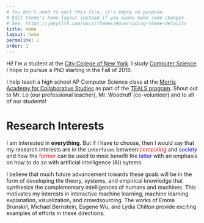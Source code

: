 ```yaml
---
# You don't need to edit this file, it's empty on purpose.
# Edit theme's home layout instead if you wanna make some changes
# See: https://jekyllrb.com/docs/themes/#overriding-theme-defaults
title: Home
layout: home
permalink: /
order: 1
---
```


Hi! I'm a student at the [City College of New York](https://www.ccny.cuny.edu).
I study [Computer Science](https://en.wikipedia.org/wiki/Computer_science). I
hope to pursue a PhD starting in the Fall of 2018.

I help teach a high school AP Computer Science class at the [Morris Academy for
Collaborative Studies](http://www.macsx297.org/) as part of the [TEALS
program](https://www.tealsk12.org/). Shout out to Mr. Lo (our professional
teacher), Mr. Woodruff (co-volunteer) and to all of our students!

# Research Interests

I am interested in **everything**. But if I have to choose, then I would say
that my research interests are in the <code>interfaces</code> between <span
style="color: red;">computing</span> and <span style="color:
blue;">society</span> and how the <span style="color: red;">former</span> can
be used to most benefit the <span style="color: blue;">latter</span> with an
emphasis on how to do so with artificial intelligence (AI) sytems.

I believe that much future advancement towards these goals will be in the form
of developing the theory, systems, and empirical knowledge that synthesize the
complementary intelligences of humans and machines. This motivates my interests
in interactive machine learning, machine learning explanation, visualization,
and crowdsourcing. The works of Emma Brunskill, Michael Bernstein, Eugene Wu,
and Lydia Chilton provide exciting examples of efforts in these directions.

<!--
Part of such a push will be research that better maps the contours of machine
intelligence in application. I prefer the term machine intelligence to
artificial intelligence to emphasize that machine intelligence is different in
kind, and not necessarily an artificial *imitation* of human intelligence.
Algorithms have been loosed upon society with a mixed bag of results.
Human-comparable&mdash;and even superhuman in some instances&mdash;performance
in detecting cancers in digital images provide exciting examples of the
potential benefits of machine intelligence.

But machine intelligence has also been injected into several stages of the
criminal justice pipeline, from police departments scheduling patrols
(predictive policing) to judges basing sentencing decisions on automated risk
assessments (recidivism prediction). Some of these systems have been
demonstrated to make biased predictions based on race and socio-economic
status.

Such examples beg fascinating research questions: What lessons can we learn
from these applications? How can we enhance the positive impact of applications
like cancer detection? How can we ameliorate bias in applications like
recidivism prediction?
-->



[CCNY]: http://ccny.cuny.edu/
[Wikipedia CS]: https://en.wikipedia.org/wiki/Computer_science
[MACS]: http://www.macsx297.org/
[TEALS]: https://www.tealsk12.org/
